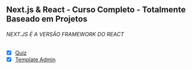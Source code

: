 ## Next.js & React - Curso Completo - Totalmente Baseado em Projetos
###### NEXT.JS É A VERSÃO FRAMEWORK DO REACT

- [x] [Quiz](https://quiz-nextjs-cod3r.vercel.app/)
- [x] [Template Admin](https://template-admin-nextjs.netlify.app/autenticacao)
